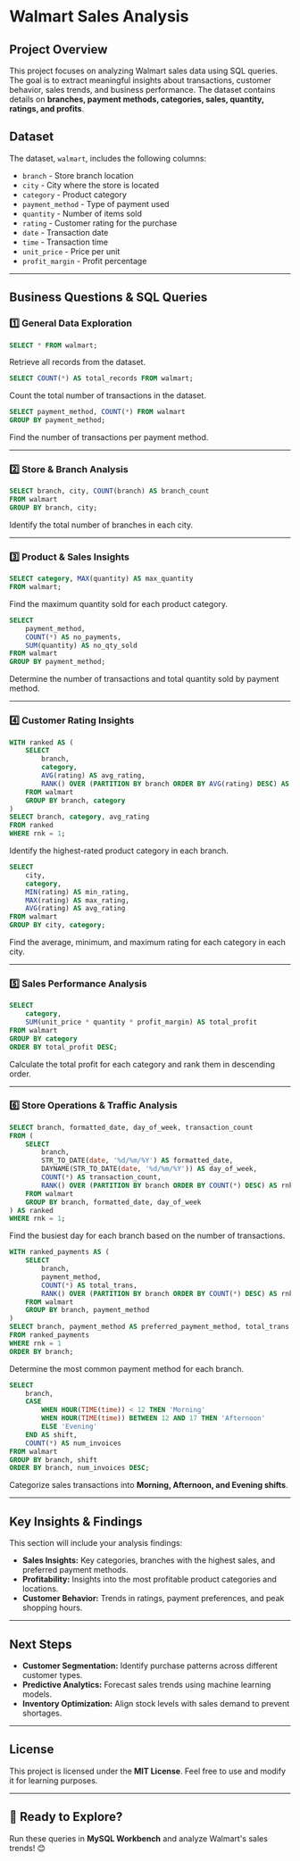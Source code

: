 
# **Walmart Sales Analysis**

## **Project Overview**
This project focuses on analyzing Walmart sales data using SQL queries. The goal is to extract meaningful insights about transactions, customer behavior, sales trends, and business performance. The dataset contains details on **branches, payment methods, categories, sales, quantity, ratings, and profits**.

## **Dataset**
The dataset, `walmart`, includes the following columns:
- `branch` - Store branch location
- `city` - City where the store is located
- `category` - Product category
- `payment_method` - Type of payment used
- `quantity` - Number of items sold
- `rating` - Customer rating for the purchase
- `date` - Transaction date
- `time` - Transaction time
- `unit_price` - Price per unit
- `profit_margin` - Profit percentage

---

## **Business Questions & SQL Queries**

### **1️⃣ General Data Exploration**
```sql
SELECT * FROM walmart;
```
Retrieve all records from the dataset.

```sql
SELECT COUNT(*) AS total_records FROM walmart;
```
Count the total number of transactions in the dataset.

```sql
SELECT payment_method, COUNT(*) FROM walmart
GROUP BY payment_method;
```
Find the number of transactions per payment method.

---

### **2️⃣ Store & Branch Analysis**
```sql
SELECT branch, city, COUNT(branch) AS branch_count
FROM walmart
GROUP BY branch, city;
```
Identify the total number of branches in each city.

---

### **3️⃣ Product & Sales Insights**
```sql
SELECT category, MAX(quantity) AS max_quantity
FROM walmart;
```
Find the maximum quantity sold for each product category.

```sql
SELECT
    payment_method,
    COUNT(*) AS no_payments,
    SUM(quantity) AS no_qty_sold
FROM walmart
GROUP BY payment_method;
```
Determine the number of transactions and total quantity sold by payment method.

---

### **4️⃣ Customer Rating Insights**
```sql
WITH ranked AS (
    SELECT
        branch,
        category,
        AVG(rating) AS avg_rating,
        RANK() OVER (PARTITION BY branch ORDER BY AVG(rating) DESC) AS rnk
    FROM walmart
    GROUP BY branch, category
)
SELECT branch, category, avg_rating
FROM ranked
WHERE rnk = 1;
```
Identify the highest-rated product category in each branch.

```sql
SELECT
    city,
    category,
    MIN(rating) AS min_rating,
    MAX(rating) AS max_rating,
    AVG(rating) AS avg_rating
FROM walmart
GROUP BY city, category;
```
Find the average, minimum, and maximum rating for each category in each city.

---

### **5️⃣ Sales Performance Analysis**
```sql
SELECT
    category,
    SUM(unit_price * quantity * profit_margin) AS total_profit
FROM walmart
GROUP BY category
ORDER BY total_profit DESC;
```
Calculate the total profit for each category and rank them in descending order.

---

### **6️⃣ Store Operations & Traffic Analysis**
```sql
SELECT branch, formatted_date, day_of_week, transaction_count
FROM (
    SELECT
        branch,
        STR_TO_DATE(date, '%d/%m/%Y') AS formatted_date,
        DAYNAME(STR_TO_DATE(date, '%d/%m/%Y')) AS day_of_week,
        COUNT(*) AS transaction_count,
        RANK() OVER (PARTITION BY branch ORDER BY COUNT(*) DESC) AS rnk
    FROM walmart
    GROUP BY branch, formatted_date, day_of_week
) AS ranked
WHERE rnk = 1;
```
Find the busiest day for each branch based on the number of transactions.

```sql
WITH ranked_payments AS (
    SELECT
        branch,
        payment_method,
        COUNT(*) AS total_trans,
        RANK() OVER (PARTITION BY branch ORDER BY COUNT(*) DESC) AS rnk
    FROM walmart
    GROUP BY branch, payment_method
)
SELECT branch, payment_method AS preferred_payment_method, total_trans
FROM ranked_payments
WHERE rnk = 1
ORDER BY branch;
```
Determine the most common payment method for each branch.

```sql
SELECT
    branch,
    CASE
        WHEN HOUR(TIME(time)) < 12 THEN 'Morning'
        WHEN HOUR(TIME(time)) BETWEEN 12 AND 17 THEN 'Afternoon'
        ELSE 'Evening'
    END AS shift,
    COUNT(*) AS num_invoices
FROM walmart
GROUP BY branch, shift
ORDER BY branch, num_invoices DESC;
```
Categorize sales transactions into **Morning, Afternoon, and Evening shifts**.

---

## **Key Insights & Findings**
This section will include your analysis findings:

- **Sales Insights:** Key categories, branches with the highest sales, and preferred payment methods.
- **Profitability:** Insights into the most profitable product categories and locations.
- **Customer Behavior:** Trends in ratings, payment preferences, and peak shopping hours.

---

## **Next Steps**
- **Customer Segmentation:** Identify purchase patterns across different customer types.
- **Predictive Analytics:** Forecast sales trends using machine learning models.
- **Inventory Optimization:** Align stock levels with sales demand to prevent shortages.

---

## **License**
This project is licensed under the **MIT License**. Feel free to use and modify it for learning purposes.

---

## **🚀 Ready to Explore?**
Run these queries in **MySQL Workbench** and analyze Walmart's sales trends! 😊

